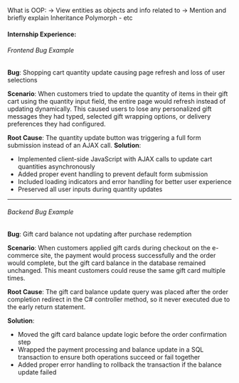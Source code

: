 What is OOP:
-> View entities as objects and info related to
-> Mention and briefly explain Inheritance Polymorph - etc

#### Internship Experience:
###### Frontend Bug Example
**Bug**: Shopping cart quantity update causing page refresh and loss of user selections

**Scenario**: When customers tried to update the quantity of items in their gift cart using the quantity input field, the entire page would refresh instead of updating dynamically. This caused users to lose any personalized gift messages they had typed, selected gift wrapping options, or delivery preferences they had configured.

**Root Cause**: The quantity update button was triggering a full form submission instead of an AJAX call.
**Solution**:
- Implemented client-side JavaScript with AJAX calls to update cart quantities asynchronously
- Added proper event handling to prevent default form submission
- Included loading indicators and error handling for better user experience
- Preserved all user inputs during quantity updates

---
###### Backend Bug Example
**Bug**: Gift card balance not updating after purchase redemption

**Scenario**: When customers applied gift cards during checkout on the e-commerce site, the payment would process successfully and the order would complete, but the gift card balance in the database remained unchanged. This meant customers could reuse the same gift card multiple times.

**Root Cause**: The gift card balance update query was placed after the order completion redirect in the C# controller method, so it never executed due to the early return statement.

**Solution**:
- Moved the gift card balance update logic before the order confirmation step
- Wrapped the payment processing and balance update in a SQL transaction to ensure both operations succeed or fail together
- Added proper error handling to rollback the transaction if the balance update failed